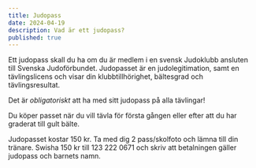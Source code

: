 ```yaml
---
title: Judopass
date: 2024-04-19
description: Vad är ett judopass?
published: true
---
```

Ett judopass skall du ha om du är medlem i en svensk Judoklubb ansluten till Svenska Judoförbundet. Judopasset är en judolegitimation, samt en tävlingslicens och visar din klubbtillhörighet, bältesgrad och tävlingsresultat.

Det är *obligatoriskt* att ha med sitt judopass på alla tävlingar!

Du köper passet när du vill tävla för första gången eller efter att du har graderat till gult bälte.

Judopasset kostar 150 kr. Ta med dig 2 pass/skolfoto och lämna till din tränare. Swisha 150 kr till 123 222 0671 och skriv att betalningen gäller judopass och barnets namn.
